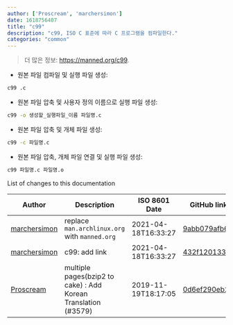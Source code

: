 ```yaml
---
author: ['Proscream', 'marchersimon']
date: 1618756407
title: "c99"
description: "c99, ISO C 표준에 따라 C 프로그램을 컴파일한다."
categories: "common"
---
```

> 더 많은 정보: <https://manned.org/c99>.

- 원본 파일 컴파일 및 실행 파일 생성:

```bash
c99 .c
```

- 원본 파일 압축 및 사용자 정의 이름으로 실행 파일 생성:

```bash
c99 -o 생성할_실행파일_이름 파일명.c
```

- 원본 파일 압축 및 개체 파일 생성:

```bash
c99 -c 파일명.c
```

- 원본 파일 압축, 개체 파일 연결 및 실행 파일 생성:

```bash
c99 파일명.c 파일명.o
```
List of changes to this documentation


Author | Description | ISO 8601 Date | GitHub link
------|-----|-----|-----
[marchersimon](mailto:marchersimon@zohomail.eu) | replace `man.archlinux.org` with `manned.org` | 2021-04-18T16:33:27 | [9abb079afb69](https://github.com/tldr-pages/tldr/commit/9abb079afb6972f3de61a30e1b3fb849ad4b68d9)
[marchersimon](mailto:marchersimon@zohomail.eu) | c99: add link | 2021-04-18T16:33:27 | [432f1201330a](https://github.com/tldr-pages/tldr/commit/432f1201330a710be3a0a045fa566c9fe09f942d)
[Proscream](mailto:proscream@naver.com) | multiple pages(bzip2 to cake) : Add Korean Translation (#3579) | 2019-11-19T18:17:05 | [0d6ef290eb21](https://github.com/tldr-pages/tldr/commit/0d6ef290eb21a44bf9d8275802396b9fae12acd8)

